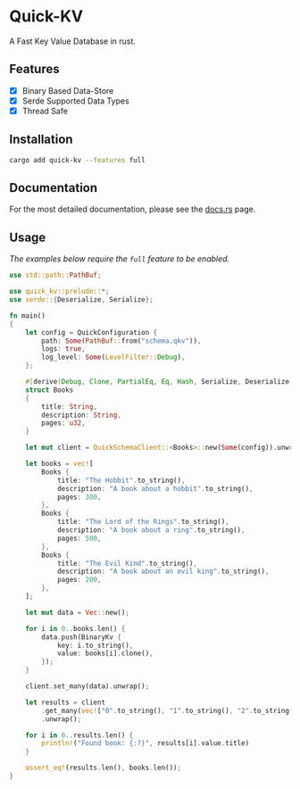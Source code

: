 # Quick-KV

A Fast Key Value Database in rust.

## Features

- [x] Binary Based Data-Store
- [x] Serde Supported Data Types
- [x] Thread Safe

## Installation

```bash
cargo add quick-kv --features full
```

## Documentation

For the most detailed documentation, please see the [docs.rs](https://docs.rs/quick-kv) page.

## Usage

*The examples below require the `full` feature to be enabled.*
```rust
use std::path::PathBuf;

use quick_kv::prelude::*;
use serde::{Deserialize, Serialize};

fn main()
{
    let config = QuickConfiguration {
        path: Some(PathBuf::from("schema.qkv")),
        logs: true,
        log_level: Some(LevelFilter::Debug),
    };

    #[derive(Debug, Clone, PartialEq, Eq, Hash, Serialize, Deserialize)]
    struct Books
    {
        title: String,
        description: String,
        pages: u32,
    }

    let mut client = QuickSchemaClient::<Books>::new(Some(config)).unwrap();

    let books = vec![
        Books {
            title: "The Hobbit".to_string(),
            description: "A book about a hobbit".to_string(),
            pages: 300,
        },
        Books {
            title: "The Lord of the Rings".to_string(),
            description: "A book about a ring".to_string(),
            pages: 500,
        },
        Books {
            title: "The Evil Kind".to_string(),
            description: "A book about an evil king".to_string(),
            pages: 200,
        },
    ];

    let mut data = Vec::new();

    for i in 0..books.len() {
        data.push(BinaryKv {
            key: i.to_string(),
            value: books[i].clone(),
        });
    }

    client.set_many(data).unwrap();

    let results = client
        .get_many(vec!["0".to_string(), "1".to_string(), "2".to_string()])
        .unwrap();

    for i in 0..results.len() {
        println!("Found book: {:?}", results[i].value.title)
    }

    assert_eq!(results.len(), books.len());
}
```